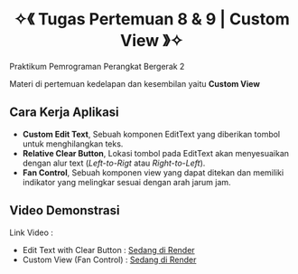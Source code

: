 <h1 align="center">✧《 Tugas Pertemuan 8 & 9 | Custom View 》✧</h1>
Praktikum Pemrograman Perangkat Bergerak 2

Materi di pertemuan kedelapan dan kesembilan yaitu <strong>Custom View</strong>

## Cara Kerja Aplikasi
- **Custom Edit Text**, Sebuah komponen EditText yang diberikan tombol untuk menghilangkan teks.
- **Relative Clear Button**, Lokasi tombol pada EditText akan menyesuaikan  dengan alur text (*Left-to-Rigt* atau *Right-to-Left*).
- **Fan Control**, Sebuah komponen view yang dapat ditekan dan memiliki indikator yang melingkar sesuai dengan arah jarum jam.

## Video Demonstrasi

Link Video : 
- Edit Text with Clear Button : [Sedang di Render](https://github.com/MNRosyad/PrakPAPB8)
- Custom View (Fan Control) : [Sedang di Render](https://github.com/MNRosyad/PrakPAPB8)
